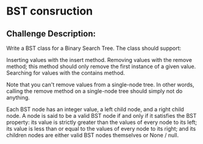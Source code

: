 # BST consruction


## Challenge Description:

Write a BST class for a Binary Search Tree. The class should  support:

Inserting values with the insert method.      Removing values with the remove method; this method should    only remove the first instance of a given value.    Searching for values with the contains method.

Note that you can't remove values from a single-node tree. In other words,  calling the remove method on a single-node tree should simply not  do anything.

Each BST node has an integer value, a  left child node, and a right child node. A node is  said to be a valid BST node if and only if it satisfies the BST  property: its value is strictly greater than the values of every  node to its left; its value is less than or equal to the values  of every node to its right; and its children nodes are either valid  BST nodes themselves or None / null.
